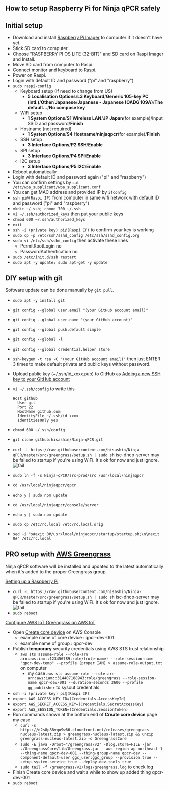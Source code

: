 ## How to setup Raspberry Pi for Ninja qPCR safely

## Initial setup

- Download and install [Raspberry Pi Imager](https://www.raspberrypi.org/software/) to computer if it doesn't have yet.
- Stick SD card to computer.
- Choose "RASPBERRY PI OS LITE (32-BIT)" and SD card on Raspi Imager and Install.
- Move SD card from computer to Raspi.
- Connect monitor and keyboard to Raspi.
- Power on Raspi.
- Login with default ID and password ("pi" and "raspberry")
- `sudo raspi-config`
  - Keyboard setup (If need to change from US)
    - **5 Localisation Options**/**L3 Keyboard**/**Generic 105-key PC (intl.)**/**Other**/**Japanese**/**Japanese - Japanese (OADG 109A)**/**The default...**/**No compose key**
  - WiFi setup
    - **1 System Options**/**S1 Wireless LAN**/**JP Japan**(for example)/Input SSID and password/**Finish**
  - Hostname (not required)
    - **1 System Options**/**S4 Hostname**/**ninjaqpcr**(for example)/**Finish**
  - SSH setup
    - **3 Interface Options**/**P2 SSH**/**Enable**
  - SPI setup
    - **3 Interface Options**/**P4 SPI**/**Enable**
  - I2C setup
    - **3 Interface Options**/**P5 I2C**/**Enable**
- Reboot automatically
- Login with default ID and password again ("pi" and "raspberry")
- You can confirm settings by `cat /etc/wpa_supplicant/wpa_supplicant.conf`
- You can get MAC address and provided IP by `ifconfig`
- `ssh pi@(Raspi IP)` from computer in same wifi network with default ID and password ("pi" and "raspberry")
- `mkdir ~/.ssh; chmod 700 ~/.ssh`
- `vi ~/.ssh/authorized_keys` then put your public keys
- `chmod 600 ~/.ssh/authorized_keys`
- `exit`
- `ssh -i (private key) pi@(Raspi IP)` to confirm your key is working
- `sudo cp -p /etc/ssh/sshd_config /etc/ssh/sshd_config.org`
- `sudo vi /etc/ssh/sshd_config` then activate these lines
  - PermitRootLogin no
  - PasswordAuthentication no
- `sudo /etc/init.d/ssh restart`
- `sudo apt -y update; sudo apt-get -y update`

## DIY setup with git

Software update can be done manually by `git pull`.

- `sudo apt -y install git`
- `git config --global user.email "(your GitHub account email)"`
- `git config --global user.name "(your GitHub account)"`
- `git config --global push.default simple`
- `git config --global -l`
- `git config --global credential.helper store`
- `ssh-keygen -t rsa -C "(your GitHub account email)"` then just ENTER 3 times to make default private and public keys without password.
- Upload public key (~/.ssh/id_xxxx.pub) to GitHub as [Adding a new SSH key to your GitHub account](https://docs.github.com/en/github/authenticating-to-github/adding-a-new-ssh-key-to-your-github-account)
- `vi ~/.ssh/config` to write this 
  ```
  Host github
    User git
    Port 22
    HostName github.com
    IdentityFile ~/.ssh/id_xxxx
    IdentitiesOnly yes
  ```
- `chmod 600 ~/.ssh/config`
- `git clone github:hisashin/Ninja-qPCR.git`

- `curl -L https://raw.githubusercontent.com/hisashin/Ninja-qPCR/master/src/greengrass/setup.sh | sudo sh`
  isc-dhcp-server may be failed to startup if you're using WiFi. It's ok for now and just ignore.
  ![fail](https://raw.githubusercontent.com/hisashin/Ninja-qPCR/master/images/isc-dhcp-server_fail.png)  
- `sudo ln -f -s Ninja-qPCR/src-prod/src /usr/local/ninjaqpcr`
- `cd /usr/local/ninjaqpcr/qpcr`
- `echo y | sudo npm update`
- `cd /usr/local/ninjaqpcr/console/server`
- `echo y | sudo npm update`
- `sudo cp /etc/rc.local /etc/rc.local.orig`
- `sed -i "s#exit 0#/usr/local/ninjaqpcr/startup/startup.sh;\n\nexit 0#" /etc/rc.local`

## PRO setup with [AWS Greengrass](https://aws.amazon.com/greengrass/)

Ninja qPCR software will be installed and updated to the latest automatically when it's added to the proper Greengrass group.

[Setting up a Raspberry Pi](https://docs.aws.amazon.com/greengrass/latest/developerguide/setup-filter.rpi.html)

- `curl -L https://raw.githubusercontent.com/hisashin/Ninja-qPCR/master/src/greengrass/setup.sh | sudo sh`
  isc-dhcp-server may be failed to startup if you're using WiFi. It's ok for now and just ignore.
  ![fail](https://raw.githubusercontent.com/hisashin/Ninja-qPCR/master/images/isc-dhcp-server_fail.png)  
- `sudo reboot`

[Configure AWS IoT Greengrass on AWS IoT](https://docs.aws.amazon.com/greengrass/v1/developerguide/gg-config.html)

- Open [Create core device](https://ap-northeast-1.console.aws.amazon.com/iot/home?region=ap-northeast-1#/greengrass/v2/cores/create) on AWS Console
  - example name of core device : qpcr-dev-001
  - example name of group : qpcr-dev
- Publish **temporary** security credentials using AWS STS trust relationship
  - `aws sts assume-role --role-arn arn:aws:iam::123456789:role/(role-name) --role-session-name "qpcr-dev-temp" --profile (proper IAM) > assume-role-output.txt` on computer
    - my case `aws sts assume-role --role-arn arn:aws:iam::314407188943:role/greengrass --role-session-name qpcr-dev-001 --duration-seconds 3600 --profile gg_publisher` to sysout credentials
- `ssh -i (private key) pi@(Raspi IP)`
- `export AWS_ACCESS_KEY_ID=(Credentials.AccessKeyId)`
- `export AWS_SECRET_ACCESS_KEY=(Credentials.SecretAccessKey)`
- `export AWS_SESSION_TOKEN=(Credentials.SessionToken)`
- Run commands shown at the bottom end of **Create core device** page
  my case 
  - `curl -s https://d2s8p88vqu9w66.cloudfront.net/releases/greengrass-nucleus-latest.zip > greengrass-nucleus-latest.zip && unzip greengrass-nucleus-latest.zip -d GreengrassCore`
  - `sudo -E java -Droot="/greengrass/v2" -Dlog.store=FILE -jar ./GreengrassCore/lib/Greengrass.jar --aws-region ap-northeast-1 --thing-name qpcr-dev-001 --thing-group-name qpcr-dev --component-default-user ggc_user:ggc_group --provision true --setup-system-service true --deploy-dev-tools true`
  - `sudo tail -f /greengrass/v2/logs/greengrass.log` to check log
- Finish Create core device and wait a while to show up added thing qpcr-dev-001
- `sudo reboot`

